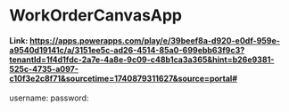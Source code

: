 # WorkOrderCanvasApp

#### Link: https://apps.powerapps.com/play/e/39beef8a-d920-e0df-959e-a9540d19141c/a/3151ee5c-ad26-4514-85a0-699ebb63f9c3?tenantId=1f4d1fdc-2a7e-4a8e-9c09-c48b1ca3a365&hint=b26e9381-525c-4735-a097-c10f3e2c8f71&sourcetime=1740879311627&source=portal#
username:
password: 

